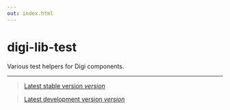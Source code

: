 ```yaml
---
out: index.html
---
```


digi-lib-test
=============

Various test helpers for Digi components.

<hr/>

> [Latest stable version $version$]($stable$)

> [Latest development version $version$]($development$)

